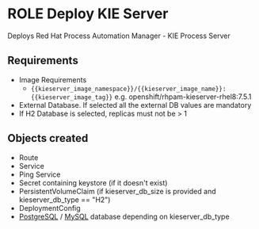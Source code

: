 # ROLE Deploy KIE Server

Deploys Red Hat Process Automation Manager - KIE Process Server

## Requirements

* Image Requirements
  * `{{kieserver_image_namespace}}/{{kieserver_image_name}}:{{kieserver_image_tag}}` e.g. openshift/rhpam-kieserver-rhel8:7.5.1
* External Database. If selected all the external DB values are mandatory
* If H2 Database is selected, replicas must not be > 1

## Objects created

* Route
* Service
* Ping Service
* Secret containing keystore (if it doesn't exist)
* PersistentVolumeClaim (if kieserver_db_size is provided and kieserver_db_type == "H2")
* DeploymentConfig
* [PostgreSQL](../deploy-postgresql/README.md) / [MySQL](../deploy-mysql/README.md) database depending on kieserver_db_type
